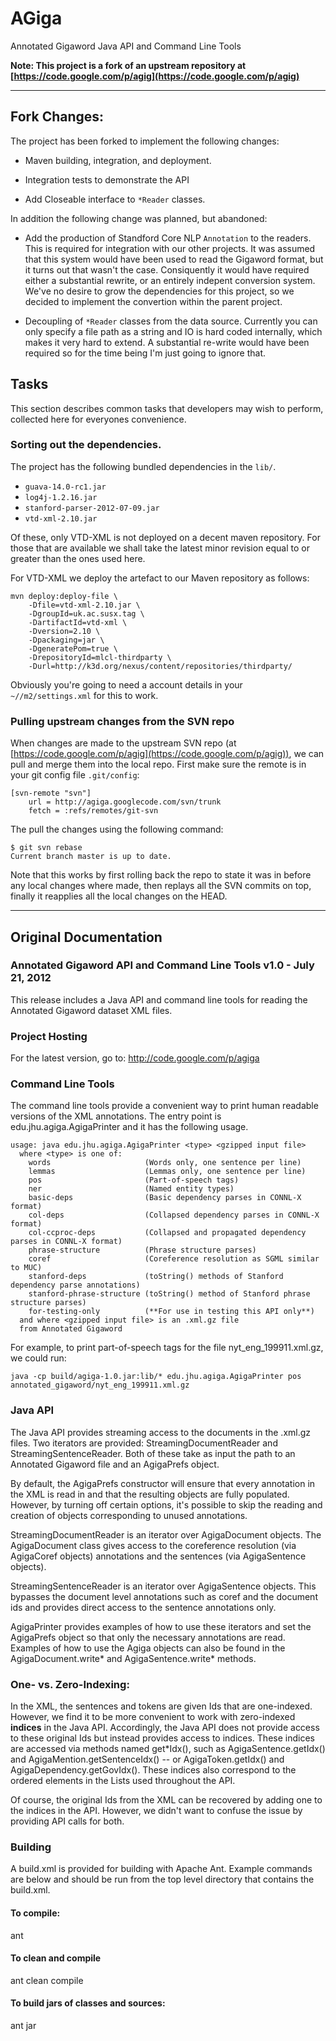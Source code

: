 # AGiga

Annotated Gigaword Java API and Command Line Tools

**Note: This project is a fork of an upstream repository at [https://code.google.com/p/agig](https://code.google.com/p/agig)**

---

## Fork Changes:

The project has been forked to implement the following changes:

 * Maven building, integration, and deployment.

 * Integration tests to demonstrate the API
 
 * Add Closeable interface to `*Reader` classes.

In addition the following change was planned, but abandoned:

 * Add the production of Standford Core NLP `Annotation` to the readers. This is required for integration with our other projects. It was assumed that this system would have been used to read the Gigaword format, but it turns out that wasn't the case. Consiquently it would have required either a substantial rewrite, or an entirely indepent conversion system. We've no desire to grow the dependencies for this project, so we decided to implement the convertion within the parent project.
 
 * Decoupling of `*Reader` classes from the data source. Currently you can only specify a file path as a string and IO is hard coded internally, which makes it very hard to extend. A substantial re-write would have been required so for the time being I'm just going to ignore that.

## Tasks

This section describes common tasks that developers may wish to perform, collected here for everyones convenience. 

### Sorting out the dependencies.

The project has the following bundled dependencies in the `lib/`.

 * `guava-14.0-rc1.jar`
 * `log4j-1.2.16.jar`
 * `stanford-parser-2012-07-09.jar`
 * `vtd-xml-2.10.jar`

Of these, only VTD-XML is not deployed on a decent maven repository. For those that are available we shall take the latest minor revision equal to or greater than the ones used here. 

For VTD-XML we deploy the artefact to our Maven repository as follows:

```
mvn deploy:deploy-file \
	-Dfile=vtd-xml-2.10.jar \
	-DgroupId=uk.ac.susx.tag \
	-DartifactId=vtd-xml \
	-Dversion=2.10 \
	-Dpackaging=jar \
	-DgeneratePom=true \
	-DrepositoryId=mlcl-thirdparty \
	-Durl=http://k3d.org/nexus/content/repositories/thirdparty/
```

Obviously you're going to need a account details in your `~//m2/settings.xml` for this to work.


### Pulling upstream changes from the SVN repo

When changes are made to the upstream SVN repo 
(at [https://code.google.com/p/agig](https://code.google.com/p/agig)), 
we can pull and merge them into the local repo. First make sure the remote 
is in your git config file `.git/config`:

```
[svn-remote "svn"]
	url = http://agiga.googlecode.com/svn/trunk
	fetch = :refs/remotes/git-svn
```

The pull the changes using the following command:

```
$ git svn rebase
Current branch master is up to date.
```

Note that this works by first rolling back the repo to state it was in before any local changes where made, then replays all the SVN commits on top, finally it reapplies all the local changes on the HEAD.

---

## Original Documentation

### Annotated Gigaword API and Command Line Tools v1.0 - July 21, 2012

This release includes a Java API and command line tools for reading
the Annotated Gigaword dataset XML files. 

### Project Hosting

For the latest version, go to: http://code.google.com/p/agiga

### Command Line Tools

The command line tools provide a convenient way to print human
readable versions of the XML annotations. The entry point is
edu.jhu.agiga.AgigaPrinter and it has the following usage.

```
usage: java edu.jhu.agiga.AgigaPrinter <type> <gzipped input file>
  where <type> is one of:
    words                     (Words only, one sentence per line)
    lemmas                    (Lemmas only, one sentence per line)
    pos                       (Part-of-speech tags)
    ner                       (Named entity types)
    basic-deps                (Basic dependency parses in CONNL-X format)
    col-deps                  (Collapsed dependency parses in CONNL-X format)
    col-ccproc-deps           (Collapsed and propagated dependency parses in CONNL-X format)
    phrase-structure          (Phrase structure parses)
    coref                     (Coreference resolution as SGML similar to MUC)
    stanford-deps             (toString() methods of Stanford dependency parse annotations)
    stanford-phrase-structure (toString() method of Stanford phrase structure parses)
    for-testing-only          (**For use in testing this API only**)
  and where <gzipped input file> is an .xml.gz file
  from Annotated Gigaword
```

For example, to print part-of-speech tags for the file
nyt_eng_199911.xml.gz, we could run:

```
java -cp build/agiga-1.0.jar:lib/* edu.jhu.agiga.AgigaPrinter pos annotated_gigaword/nyt_eng_199911.xml.gz
```
### Java API       

The Java API provides streaming access to the documents in the .xml.gz
files. Two iterators are provided: StreamingDocumentReader and
StreamingSentenceReader. Both of these take as input the path to an
Annotated Gigaword file and an AgigaPrefs object. 

By default, the AgigaPrefs constructor will ensure that every
annotation in the XML is read in and that the resulting objects are
fully populated. However, by turning off certain options, it's
possible to skip the reading and creation of objects corresponding to
unused annotations.

StreamingDocumentReader is an iterator over AgigaDocument objects. The
AgigaDocument class gives access to the coreference resolution (via
AgigaCoref objects) annotations and the sentences (via AgigaSentence
objects).

StreamingSentenceReader is an iterator over AgigaSentence
objects. This bypasses the document level annotations such as coref
and the document ids and provides direct access to the sentence
annotations only.

AgigaPrinter provides examples of how to use these iterators and set
the AgigaPrefs object so that only the necessary annotations are read.
Examples of how to use the Agiga objects can also be found in the
AgigaDocument.write* and AgigaSentence.write* methods.

### One- vs. Zero-Indexing:

In the XML, the sentences and tokens are given Ids that are
one-indexed. However, we find it to be more convenient to work with
zero-indexed **indices** in the Java API. Accordingly, the Java API
does not provide access to these original Ids but instead provides
access to indices. These indices are accessed via methods named
get*Idx(), such as AgigaSentence.getIdx() and
AgigaMention.getSentenceIdx() -- or AgigaToken.getIdx() and
AgigaDependency.getGovIdx(). These indices also correspond to the
ordered elements in the Lists used throughout the API.

Of course, the original Ids from the XML can be recovered by adding
one to the indices in the API. However, we didn't want to confuse the
issue by providing API calls for both.

### Building

A build.xml is provided for building with Apache Ant.  Example
commands are below and should be run from the top level directory that
contains the build.xml.

#### To compile: 
ant

#### To clean and compile
ant clean compile

#### To build jars of classes and sources:
ant jar
